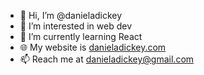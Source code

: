 - 👋 Hi, I’m @danieladickey
- 👀 I’m interested in web dev
- 🌱 I’m currently learning React
- 🌐 My website is [danieladickey.com](www.danieladickey.com)
- 📫 Reach me at [danieladickey@gmail.com](mailto:danieladickey@gmail.com)

<!---
danieladickey/danieladickey is a ✨ special ✨ repository because its `README.md` (this file) appears on your GitHub profile.
You can click the Preview link to take a look at your changes.
--->
